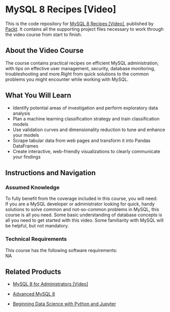 # MySQL 8 Recipes [Video]
This is the code repository for [MySQL 8 Recipes [Video]](https://www.packtpub.com/big-data-and-business-intelligence/mysql-8-recipes-video?utm_source=github&utm_medium=repository&utm_campaign=9781788393638), published by [Packt](https://www.packtpub.com/?utm_source=github). It contains all the supporting project files necessary to work through the video course from start to finish.
## About the Video Course
The course contains practical recipes on efficient MySQL administration, with tips on effective user management, security, database monitoring, troubleshooting and more.Right from quick solutions to the common problems you might encounter while working with MySQL.

<H2>What You Will Learn</H2>
<DIV class=book-info-will-learn-text>
<UL>
<LI><SPAN id=what_you_will_learn_c class=sugar_field>Identify potential areas of investigation and perform exploratory data analysis </SPAN>
<LI><SPAN class=sugar_field><SPAN id=what_you_will_learn_c class=sugar_field>Plan a machine learning classification strategy and train classification models </SPAN></SPAN>
<LI><SPAN id=what_you_will_learn_c class=sugar_field>Use validation curves and dimensionality reduction to tune and enhance your models </SPAN>
<LI><SPAN class=sugar_field><SPAN id=what_you_will_learn_c class=sugar_field>Scrape tabular data from web pages and transform it into Pandas DataFrames </SPAN></SPAN>
<LI><SPAN id=what_you_will_learn_c class=sugar_field>Create interactive, web-friendly visualizations to clearly communicate your findings </SPAN></LI></UL></DIV>

## Instructions and Navigation
### Assumed Knowledge
To fully benefit from the coverage included in this course, you will need:<br/>
If you are a MySQL developer or administrator looking for quick, handy solutions to solve common and not-so-common problems in MySQL, this course is all you need. Some basic understanding of database concepts is all you need to get started with this video. Some familiarity with MySQL will be helpful, but not mandatory.
### Technical Requirements
This course has the following software requirements:<br/>
NA

## Related Products
* [MySQL 8 for Administrators [Video]](https://www.packtpub.com/big-data-and-business-intelligence/mysql-8-administrators-video?utm_source=github&utm_medium=repository&utm_campaign=9781788398329)

* [Advanced MySQL 8](https://www.packtpub.com/big-data-and-business-intelligence/mastering-mysql-8?utm_source=github&utm_medium=repository&utm_campaign=9781788834445)

* [Beginning Data Science with Python and Jupyter](https://www.packtpub.com/big-data-and-business-intelligence/beginning-data-science-python-and-jupyter?utm_source=github&utm_medium=repository&utm_campaign=9781789532029)

